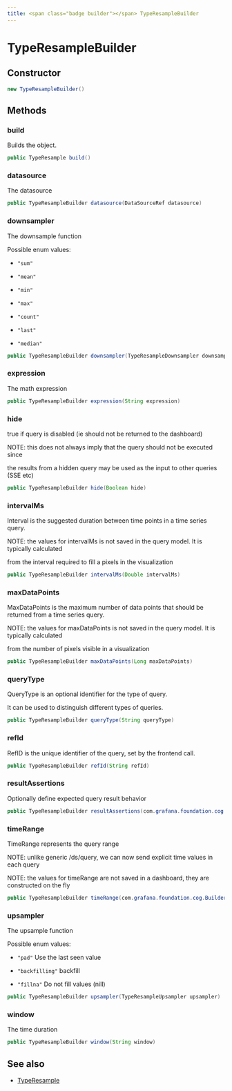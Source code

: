 ```yaml
---
title: <span class="badge builder"></span> TypeResampleBuilder
---
```

# <span class="badge builder"></span> TypeResampleBuilder

## Constructor

```java
new TypeResampleBuilder()
```
## Methods

### <span class="badge object-method"></span> build

Builds the object.

```java
public TypeResample build()
```

### <span class="badge object-method"></span> datasource

The datasource

```java
public TypeResampleBuilder datasource(DataSourceRef datasource)
```

### <span class="badge object-method"></span> downsampler

The downsample function

Possible enum values:

 - `"sum"` 

 - `"mean"` 

 - `"min"` 

 - `"max"` 

 - `"count"` 

 - `"last"` 

 - `"median"` 

```java
public TypeResampleBuilder downsampler(TypeResampleDownsampler downsampler)
```

### <span class="badge object-method"></span> expression

The math expression

```java
public TypeResampleBuilder expression(String expression)
```

### <span class="badge object-method"></span> hide

true if query is disabled (ie should not be returned to the dashboard)

NOTE: this does not always imply that the query should not be executed since

the results from a hidden query may be used as the input to other queries (SSE etc)

```java
public TypeResampleBuilder hide(Boolean hide)
```

### <span class="badge object-method"></span> intervalMs

Interval is the suggested duration between time points in a time series query.

NOTE: the values for intervalMs is not saved in the query model.  It is typically calculated

from the interval required to fill a pixels in the visualization

```java
public TypeResampleBuilder intervalMs(Double intervalMs)
```

### <span class="badge object-method"></span> maxDataPoints

MaxDataPoints is the maximum number of data points that should be returned from a time series query.

NOTE: the values for maxDataPoints is not saved in the query model.  It is typically calculated

from the number of pixels visible in a visualization

```java
public TypeResampleBuilder maxDataPoints(Long maxDataPoints)
```

### <span class="badge object-method"></span> queryType

QueryType is an optional identifier for the type of query.

It can be used to distinguish different types of queries.

```java
public TypeResampleBuilder queryType(String queryType)
```

### <span class="badge object-method"></span> refId

RefID is the unique identifier of the query, set by the frontend call.

```java
public TypeResampleBuilder refId(String refId)
```

### <span class="badge object-method"></span> resultAssertions

Optionally define expected query result behavior

```java
public TypeResampleBuilder resultAssertions(com.grafana.foundation.cog.Builder<ExprTypeResampleResultAssertions> resultAssertions)
```

### <span class="badge object-method"></span> timeRange

TimeRange represents the query range

NOTE: unlike generic /ds/query, we can now send explicit time values in each query

NOTE: the values for timeRange are not saved in a dashboard, they are constructed on the fly

```java
public TypeResampleBuilder timeRange(com.grafana.foundation.cog.Builder<ExprTypeResampleTimeRange> timeRange)
```

### <span class="badge object-method"></span> upsampler

The upsample function

Possible enum values:

 - `"pad"` Use the last seen value

 - `"backfilling"` backfill

 - `"fillna"` Do not fill values (nill)

```java
public TypeResampleBuilder upsampler(TypeResampleUpsampler upsampler)
```

### <span class="badge object-method"></span> window

The time duration

```java
public TypeResampleBuilder window(String window)
```

## See also

 * <span class="badge object-type-class"></span> [TypeResample](./object-TypeResample.md)
